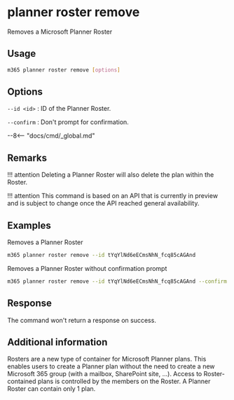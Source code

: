 # planner roster remove

Removes a Microsoft Planner Roster

## Usage

```sh
m365 planner roster remove [options]
```

## Options

`--id <id>`
: ID of the Planner Roster.

`--confirm`
: Don't prompt for confirmation.

--8<-- "docs/cmd/_global.md"

## Remarks

!!! attention
    Deleting a Planner Roster will also delete the plan within the Roster.

!!! attention
    This command is based on an API that is currently in preview and is subject to change once the API reached general availability.

## Examples

Removes a Planner Roster

```sh
m365 planner roster remove --id tYqYlNd6eECmsNhN_fcq85cAGAnd
```

Removes a Planner Roster without confirmation prompt

```sh
m365 planner roster remove --id tYqYlNd6eECmsNhN_fcq85cAGAnd --confirm
```

## Response

The command won't return a response on success.

## Additional information
Rosters are a new type of container for Microsoft Planner plans. This enables users to create a Planner plan without the need to create a new Microsoft 365 group (with a mailbox, SharePoint site, ...). Access to Roster-contained plans is controlled by the members on the Roster. A Planner Roster can contain only 1 plan.
